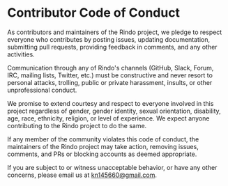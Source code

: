 # Contributor Code of Conduct

As contributors and maintainers of the Rindo project, we pledge to respect everyone who contributes by posting issues, updating documentation, submitting pull requests, providing feedback in comments, and any other activities.

Communication through any of Rindo's channels (GitHub, Slack, Forum, IRC, mailing lists, Twitter, etc.) must be constructive and never resort to personal attacks, trolling, public or private harassment, insults, or other unprofessional conduct.

We promise to extend courtesy and respect to everyone involved in this project regardless of gender, gender identity, sexual orientation, disability, age, race, ethnicity, religion, or level of experience. We expect anyone contributing to the Rindo project to do the same.

If any member of the community violates this code of conduct, the maintainers of the Rindo project may take action, removing issues, comments, and PRs or blocking accounts as deemed appropriate.

If you are subject to or witness unacceptable behavior, or have any other concerns, please email us at [kn145660@gmail.com](mailto:kn145660@gmail.com).
